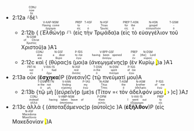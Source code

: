 - 2:12a ⸉<RUBY><ruby><ruby>δὲ<rt>δέ</rt></ruby><rt>now</rt></ruby><rt>CONJ</rt></RUBY>⸊
	- 2:12b { (<RUBY><ruby><ruby><em>Ἐλθὼν</em><rt>ἔρχομαι</rt></ruby><rt>Having come</rt></ruby><rt>V-AAP-NSM</rt></RUBY>)p ⸉⸊ (<RUBY><ruby><ruby>εἰς<rt>εἰς</rt></ruby><rt>to</rt></ruby><rt>PREP</rt></RUBY> <RUBY><ruby><ruby>τὴν<rt>ὁ</rt></ruby><rt>-</rt></ruby><rt>T-ASF</rt></RUBY> <RUBY><ruby><ruby>Τρῳάδα<rt>Τρωάς</rt></ruby><rt>Troas</rt></ruby><rt>N-ASF</rt></RUBY>)a (<RUBY><ruby><ruby>εἰς<rt>εἰς</rt></ruby><rt>for</rt></ruby><rt>PREP</rt></RUBY> <RUBY><ruby><ruby>τὸ<rt>ὁ</rt></ruby><rt>the</rt></ruby><rt>T-ASN</rt></RUBY> <RUBY><ruby><ruby>εὐαγγέλιον<rt>εὐαγγέλιον</rt></ruby><rt>gospel</rt></ruby><rt>N-ASN</rt></RUBY> <RUBY><ruby><ruby>τοῦ<rt>ὁ</rt></ruby><rt>-</rt></ruby><rt>T-GSM</rt></RUBY> <RUBY><ruby><ruby>Χριστοῦ<rt>Χριστός</rt></ruby><rt>of Christ</rt></ruby><rt>N-GSM</rt></RUBY>)a }A⮧
	- 2:12c <RUBY><ruby><ruby>καὶ<rt>καί</rt></ruby><rt>also</rt></ruby><rt>CONJ</rt></RUBY> { (<RUBY><ruby><ruby>θύρας<rt>θύρα</rt></ruby><rt>a door</rt></ruby><rt>N-GSF</rt></RUBY>)s (<RUBY><ruby><ruby>μοι<rt>ἐγώ</rt></ruby><rt>to me</rt></ruby><rt>P-1DS</rt></RUBY>)a (<RUBY><ruby><ruby><em>ἀνεῳγμένης</em><rt>ἀνοίγω</rt></ruby><rt>having been opened</rt></ruby><rt>V-RPP-GSF</rt></RUBY>)p (<RUBY><ruby><ruby>ἐν<rt>ἐν</rt></ruby><rt>in</rt></ruby><rt>PREP</rt></RUBY> <RUBY><ruby><ruby>Κυρίῳ <mark class="pm">,</mark><rt>κύριος</rt></ruby><rt>[the] Lord</rt></ruby><rt>N-DSM</rt></RUBY>)a }A⮧
- 2:13a <RUBY><ruby><ruby>οὐκ<rt>οὐ</rt></ruby><rt>not</rt></ruby><rt>PRT-N</rt></RUBY> (<RUBY><ruby><ruby><strong>ἔσχηκα</strong><rt>ἔχω</rt></ruby><rt>I had</rt></ruby><rt>V-RAI-1S</rt></RUBY>)P (<RUBY><ruby><ruby>ἄνεσιν<rt>ἄνεσις</rt></ruby><rt>rest</rt></ruby><rt>N-ASF</rt></RUBY>)C (<RUBY><ruby><ruby>τῷ<rt>ὁ</rt></ruby><rt>in the</rt></ruby><rt>T-DSN</rt></RUBY> <RUBY><ruby><ruby>πνεύματί<rt>πνεῦμα</rt></ruby><rt>spirit</rt></ruby><rt>N-DSN</rt></RUBY> <RUBY><ruby><ruby>μου<rt>ἐγώ</rt></ruby><rt>of me</rt></ruby><rt>P-1GS</rt></RUBY>)A 
	- 2:13b {<RUBY><ruby><ruby>τῷ<rt>ὁ</rt></ruby><rt>in the</rt></ruby><rt>T-DSN</rt></RUBY> <RUBY><ruby><ruby>μὴ<rt>μή</rt></ruby><rt>not</rt></ruby><rt>PRT-N</rt></RUBY> [(<RUBY><ruby><ruby><em>εὑρεῖν</em><rt>εὑρίσκω</rt></ruby><rt>finding</rt></ruby><rt>V-AAN</rt></RUBY>)p (<RUBY><ruby><ruby>με<rt>ἐγώ</rt></ruby><rt>my</rt></ruby><rt>P-1AS</rt></RUBY>)s (<RUBY><ruby><ruby>Τίτον<rt>Τίτος</rt></ruby><rt>Titus</rt></ruby><rt>N-ASM</rt></RUBY> =‹ <RUBY><ruby><ruby>τὸν<rt>ὁ</rt></ruby><rt>the</rt></ruby><rt>T-ASM</rt></RUBY> <RUBY><ruby><ruby>ἀδελφόν<rt>ἀδελφός</rt></ruby><rt>brother</rt></ruby><rt>N-ASM</rt></RUBY> <RUBY><ruby><ruby>μου <mark class="pm">,</mark><rt>ἐγώ</rt></ruby><rt>of me</rt></ruby><rt>P-1GS</rt></RUBY> › )c] }A⮥
- 2:13c <RUBY><ruby><ruby>ἀλλὰ<rt>ἀλλά</rt></ruby><rt>instead</rt></ruby><rt>CONJ</rt></RUBY> { (<RUBY><ruby><ruby><em>ἀποταξάμενος</em><rt>ἀποτάσσω</rt></ruby><rt>having taken leave of</rt></ruby><rt>V-AMP-NSM</rt></RUBY>)p (<RUBY><ruby><ruby>αὐτοῖς<rt>αὐτός</rt></ruby><rt>them</rt></ruby><rt>P-DPM</rt></RUBY>)c }A (<RUBY><ruby><ruby><strong>ἐξῆλθον</strong><rt>ἐξέρχομαι</rt></ruby><rt>I went out</rt></ruby><rt>V-AAI-1S</rt></RUBY>)P (<RUBY><ruby><ruby>εἰς<rt>εἰς</rt></ruby><rt>to</rt></ruby><rt>PREP</rt></RUBY> <RUBY><ruby><ruby>Μακεδονίαν <mark class="pm">.</mark><rt>Μακεδονία</rt></ruby><rt>Macedonia</rt></ruby><rt>N-ASF</rt></RUBY>)A